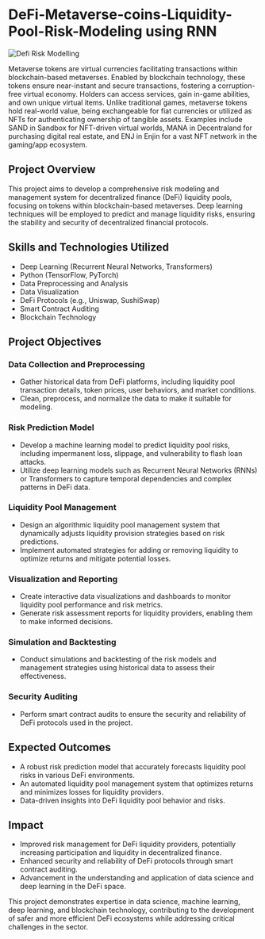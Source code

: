 # DeFi-Metaverse-coins-Liquidity-Pool-Risk-Modeling using RNN
![Defi Risk Modelling](https://github.com/ssprakash5/DeFi-Metaverse-coins-Liquidity-RNNPool-Risk-Modeling-using-/assets/154003057/0e0874e1-0995-4e1d-b683-13451aebb03c)

Metaverse tokens are virtual currencies facilitating transactions within blockchain-based metaverses. Enabled by blockchain technology, these tokens ensure near-instant and secure transactions, fostering a corruption-free virtual economy. Holders can access services, gain in-game abilities, and own unique virtual items. Unlike traditional games, metaverse tokens hold real-world value, being exchangeable for fiat currencies or utilized as NFTs for authenticating ownership of tangible assets. Examples include SAND in Sandbox for NFT-driven virtual worlds, MANA in Decentraland for purchasing digital real estate, and ENJ in Enjin for a vast NFT network in the gaming/app ecosystem.

## Project Overview

This project aims to develop a comprehensive risk modeling and management system for decentralized finance (DeFi) liquidity pools, focusing on tokens within blockchain-based metaverses. Deep learning techniques will be employed to predict and manage liquidity risks, ensuring the stability and security of decentralized financial protocols.

## Skills and Technologies Utilized

- Deep Learning (Recurrent Neural Networks, Transformers)
- Python (TensorFlow, PyTorch)
- Data Preprocessing and Analysis
- Data Visualization
- DeFi Protocols (e.g., Uniswap, SushiSwap)
- Smart Contract Auditing
- Blockchain Technology

## Project Objectives

### Data Collection and Preprocessing

- Gather historical data from DeFi platforms, including liquidity pool transaction details, token prices, user behaviors, and market conditions.
- Clean, preprocess, and normalize the data to make it suitable for modeling.

### Risk Prediction Model

- Develop a machine learning model to predict liquidity pool risks, including impermanent loss, slippage, and vulnerability to flash loan attacks.
- Utilize deep learning models such as Recurrent Neural Networks (RNNs) or Transformers to capture temporal dependencies and complex patterns in DeFi data.

### Liquidity Pool Management

- Design an algorithmic liquidity pool management system that dynamically adjusts liquidity provision strategies based on risk predictions.
- Implement automated strategies for adding or removing liquidity to optimize returns and mitigate potential losses.

### Visualization and Reporting

- Create interactive data visualizations and dashboards to monitor liquidity pool performance and risk metrics.
- Generate risk assessment reports for liquidity providers, enabling them to make informed decisions.

### Simulation and Backtesting

- Conduct simulations and backtesting of the risk models and management strategies using historical data to assess their effectiveness.

### Security Auditing

- Perform smart contract audits to ensure the security and reliability of DeFi protocols used in the project.

## Expected Outcomes

- A robust risk prediction model that accurately forecasts liquidity pool risks in various DeFi environments.
- An automated liquidity pool management system that optimizes returns and minimizes losses for liquidity providers.
- Data-driven insights into DeFi liquidity pool behavior and risks.

## Impact

- Improved risk management for DeFi liquidity providers, potentially increasing participation and liquidity in decentralized finance.
- Enhanced security and reliability of DeFi protocols through smart contract auditing.
- Advancement in the understanding and application of data science and deep learning in the DeFi space.

This project demonstrates expertise in data science, machine learning, deep learning, and blockchain technology, contributing to the development of safer and more efficient DeFi ecosystems while addressing critical challenges in the sector.


